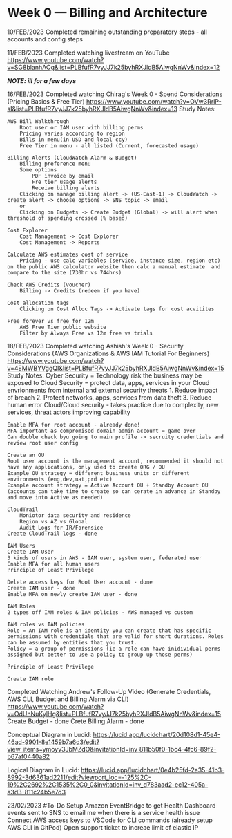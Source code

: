 # Week 0 — Billing and Architecture

10/FEB/2023
Completed remaining outstanding preparatory steps - all accounts and config steps

11/FEB/2023
Completed watching livestream on YouTube
https://www.youtube.com/watch?v=SG8blanhAOg&list=PLBfufR7vyJJ7k25byhRXJldB5AiwgNnWv&index=12

***NOTE: ill for a few days***

16/FEB/2023 
Completed watching Chirag's Week 0 - Spend Considerations (Pricing Basics & Free Tier)
https://www.youtube.com/watch?v=OVw3RrlP-sI&list=PLBfufR7vyJJ7k25byhRXJldB5AiwgNnWv&index=13
Study Notes:

    AWS Bill Walkthrough
        Root user or IAM user with billing perms
        Pricing varies according to region
        Bills in menu(in USD and local ccy)
        Free Tier in menu - all listed (Current, forecasted usage)

    Billing Alerts (CloudWatch Alarm & Budget)
        Billing preference menu
        Some options
            PDF invoice by email
            Fre tier usage alerts
            Receive billing alerts
        Clicking on manage billing alert -> (US-East-1) -> CloudWatch -> create alert -> choose options -> SNS topic -> email
        or
        Clicking on Budgets -> Create Budget (Global) -> will alert when threshold of spending crossed (% based)
        
    Cost Explorer
        Cost Management -> Cost Explorer
        Cost Management -> Reports

    Calculate AWS estimates cost of service
        Pricing - use calc variables (service, instance size, region etc) on the public AWS calculator website then calc a manual estimate 	and compare to the site (730hr vs 744hrs)

    Check AWS Credits (voucher)
        Billing -> Credits (redeem if you have)

    Cost allocation tags
        Clicking on Cost Alloc Tags -> Activate tags for cost acvitites

    Free forever vs free for 12m
        AWS Free Tier public website
        Filter by Always Free vs 12m free vs trials

18/FEB/2023
Completed watching Ashish's Week 0 - Security Considerations (AWS Organizations & AWS IAM Tutorial For Beginners)
https://www.youtube.com/watch?v=4EMWBYVggQI&list=PLBfufR7vyJJ7k25byhRXJldB5AiwgNnWv&index=15
Study Notes: 
    Cyber Security = Technology risk the business may be exposed to
    Cloud Security = protect data, apps, services in your Cloud envrionments from internal and external security threats
    1. Reduce impact of breach
    2. Protect networks, apps, services from data theft
    3. Reduce human error
    Cloud/Cloud security - takes practice due to complexity, new services, threat actors improving capability

    Enable MFA for root account - already done!
    MFA important as compromised domain admin account = game over
    Can double check byu going to main profile -> secruity credentials and review root user config

    Create an OU
    Root user account is the management account, recommended it should not have any applications, only used to create ORG / OU
    Example OU strategy = different business units or different environments (eng,dev,uat,prd etc)
    Example account strategy = Active Account OU + Standby Account OU (accounts can take time to create so can cerate in advance in Standby and move into Active as needed)

    CloudTrail
        Moniotor data security and residence
        Region vs AZ vs Global
        Audit Logs for IR/Forensice
    Create CloudTrail logs - done

    IAM Users
    Create IAM User
    3 kinds of users in AWS - IAM user, system user, federated user
    Enable MFA for all human users
    Principle of Least Privilege
    
    Delete access keys for Root User account - done
    Create IAM user - done
    Enable MFA on newly create IAM user - done

    IAM Roles
    2 types off IAM roles & IAM policies - AWS managed vs custom

    IAM roles vs IAM policies 
    Role = An IAM role is an identity you can create that has specific permissions with credentials that are valid for short durations. Roles can be assumed by entities that you trust.
    Policy = a group of permissions (ie a role can have inidividual perms assigned but better to use a policy to group up those perms)

    Principle of Least Privilege

    Create IAM role

Completed Watching Andrew's Follow-Up Video (Generate Credentials, AWS CLI, Budget and Billing Alarm via CLI)
https://www.youtube.com/watch?v=OdUnNuKylHg&list=PLBfufR7vyJJ7k25byhRXJldB5AiwgNnWv&index=15
Create Budget - done
Crete Billing Alarm - done

Conceptual Diagram in Lucid:
https://lucid.app/lucidchart/20d108d1-45e4-46ad-9901-8e1459b7a6d3/edit?view_items=ymoyv3JbMZdO&invitationId=inv_811b50f0-1bc4-4fc6-89f2-b67af0440a82

Logical Diagram in Lucid:
https://lucid.app/lucidchart/0e4b25fd-2a35-41b3-8992-3d6361ad2211/edit?viewport_loc=-125%2C-19%2C2692%2C1535%2C0_0&invitationId=inv_d783aad2-ec12-405a-a3d3-811c24b5e7d3

23/02/2023
#To-Do
Setup Amazon EventBridge to get Health Dashboard events sent to SNS to email me when there is a service health issue
Connect AWS access keys to VSCode for CLI commands (already setup AWS CLI in GitPod)
Open support ticket to increae limit of elastic IP
